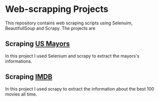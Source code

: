 # Web-scrapping Projects
This repository contains web scraping scripts using Selenuim, BeautifullSoup and Scrapy.
The projects are

## Scraping [US Mayors](https://github.com/Omar-Ouardighi/Web-scrapping/tree/main/Us%20Mayors)
  In this project I used Selenium and scrapy to extract the mayors's informations.

## Scraping [IMDB](https://github.com/Omar-Ouardighi/Web-scrapping/tree/main/Scraping%20IMDB)
   In this project I used scrapy to extract the information about the best 100 movies all time.
